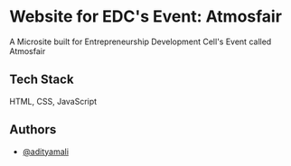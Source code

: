 # Website for EDC's Event: Atmosfair

A Microsite built for Entrepreneurship Development Cell's Event called Atmosfair


## Tech Stack

HTML, CSS, JavaScript


## Authors

- [@adityamali](https://www.github.com/adityamali)


